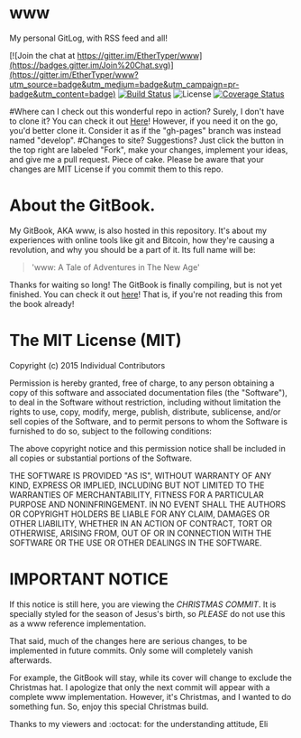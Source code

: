# www


My personal GitLog, with RSS feed and all!

[![Join the chat at https://gitter.im/EtherTyper/www](https://badges.gitter.im/Join%20Chat.svg)](https://gitter.im/EtherTyper/www?utm_source=badge&utm_medium=badge&utm_campaign=pr-badge&utm_content=badge)
[![Build Status](https://travis-ci.org/EtherTyper/www.svg)](https://travis-ci.org/EtherTyper/www)
![License](https://img.shields.io/badge/license-MIT-red.svg)
[![Coverage Status](https://coveralls.io/repos/EtherTyper/www/badge.svg?branch=gh-pages&service=github)](https://coveralls.io/github/EtherTyper/www?branch=gh-pages)

#Where can I check out this wonderful repo in action? Surely, I don't have to clone it?
You can check it out [Here](https://github.ethertyper.com)! However, if you need it on the go, you'd better clone it. Consider it as if the "gh-pages" branch was instead named "develop".
#Changes to site? Suggestions?
Just click the button in the top right are labeled "Fork", make your changes, implement your ideas, and give me a pull request. Piece of cake. Please be aware that your changes are MIT License if you commit them to this repo.

# About the GitBook.
My GitBook, AKA www, is also hosted in this repository. It's about my experiences with online tools like git and Bitcoin, how they're causing a revolution, and why you should be a part of it. Its full name will be:
> 'www: A Tale of Adventures in The New Age'

Thanks for waiting so long! The GitBook is finally compiling, but is not yet finished. You can check it out [here](https://ethertyper.gitbooks.io/www/content/)! That is, if you're not reading this from the book already!

# The MIT License (MIT)
Copyright (c) 2015 Individual Contributors

Permission is hereby granted, free of charge, to any person obtaining a copy of this software and associated documentation files (the "Software"), to deal in the Software without restriction, including without limitation the rights to use, copy, modify, merge, publish, distribute, sublicense, and/or sell copies of the Software, and to permit persons to whom the Software is furnished to do so, subject to the following conditions:

The above copyright notice and this permission notice shall be included in all copies or substantial portions of the Software.

THE SOFTWARE IS PROVIDED "AS IS", WITHOUT WARRANTY OF ANY KIND, EXPRESS OR IMPLIED, INCLUDING BUT NOT LIMITED TO THE WARRANTIES OF MERCHANTABILITY, FITNESS FOR A PARTICULAR PURPOSE AND NONINFRINGEMENT. IN NO EVENT SHALL THE AUTHORS OR COPYRIGHT HOLDERS BE LIABLE FOR ANY CLAIM, DAMAGES OR OTHER LIABILITY, WHETHER IN AN ACTION OF CONTRACT, TORT OR OTHERWISE, ARISING FROM, OUT OF OR IN CONNECTION WITH THE SOFTWARE OR THE USE OR OTHER DEALINGS IN THE SOFTWARE.

# __IMPORTANT NOTICE__
If this notice is still here, you are viewing the _CHRISTMAS COMMIT_. It is specially styled for the season of Jesus's birth, so _PLEASE_ do not use this as a www reference implementation.

That said, much of the changes here are serious changes, to be implemented in future commits. Only some will completely vanish afterwards.

For example, the GitBook will stay, while its cover will change to exclude the Christmas hat. I apologize that only the next commit will appear with a complete www implementation. However, it's Christmas, and I wanted to do something fun. So, enjoy this special Christmas build.

Thanks to my viewers and :octocat: for the understanding attitude,
Eli
